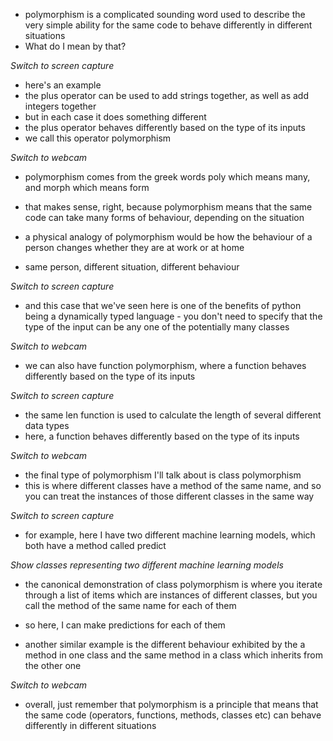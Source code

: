 - polymorphism is a complicated sounding word used to describe the very simple ability for the same code to behave differently in different situations
- What do I mean by that?

_Switch to screen capture_

- here's an example
- the plus operator can be used to add strings together, as well as add integers together
- but in each case it does something different
- the plus operator behaves differently based on the type of its inputs
- we call this operator polymorphism

_Switch to webcam_

- polymorphism comes from the greek words poly which means many, and morph which means form
<!-- TODO TYPEWRITE DEFINITION poly + morph = polymorphism -->

- that makes sense, right, because polymorphism means that the same code can take many forms of behaviour, depending on the situation

- a physical analogy of polymorphism would be how the behaviour of a person changes whether they are at work or at home
- same person, different situation, different behaviour

<!-- - polymorphism is one of the 4 principles of object oriented programming along with abstraction, encapsulation, and inheritance -->

_Switch to screen capture_

- and this case that we've seen here is one of the benefits of python being a dynamically typed language - you don't need to specify that the type of the input can be any one of the potentially many classes

_Switch to webcam_

- we can also have function polymorphism, where a function behaves differently based on the type of its inputs

_Switch to screen capture_

- the same len function is used to calculate the length of several different data types
- here, a function behaves differently based on the type of its inputs

_Switch to webcam_

- the final type of polymorphism I'll talk about is class polymorphism
- this is where different classes have a method of the same name, and so you can treat the instances of those different classes in the same way

_Switch to screen capture_

- for example, here I have two different machine learning models, which both have a method called predict

_Show classes representing two different machine learning models_

- the canonical demonstration of class polymorphism is where you iterate through a list of items which are instances of different classes, but you call the method of the same name for each of them
- so here, I can make predictions for each of them

- another similar example is the different behaviour exhibited by the a method in one class and the same method in a class which inherits from the other one

_Switch to webcam_

- overall, just remember that polymorphism is a principle that means that the same code (operators, functions, methods, classes etc) can behave differently in different situations
